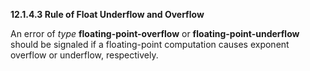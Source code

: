 **12.1.4.3 Rule of Float Underflow and Overflow** 

An error of *type* **floating-point-overflow** or **floating-point-underflow** should be signaled if a floating-point computation causes exponent overflow or underflow, respectively. 

